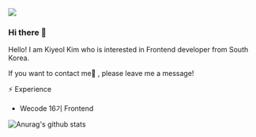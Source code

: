 <img src="https://capsule-render.vercel.app/api?type=wave&color=auto&height=300&section=header&text=Kiyeol%20Kim&fontSize=90" />


### Hi there 👋


Hello! I am Kiyeol Kim who is interested in 
Frontend developer from South Korea.

If you want to contact me💬 , please leave me a message!

⚡ Experience
- Wecode 16기 Frontend

![Anurag's github stats](https://github-readme-stats.vercel.app/api?username=anuraghazra&show_icons=true&theme=radical)

<!--
**kyday/kyday** is a ✨ _special_ ✨ repository because its `README.md` (this file) appears on your GitHub profile.

Here are some ideas to get you started:

- 🔭 I’m currently working on ...
- 🌱 I’m currently learning ...
- 👯 I’m looking to collaborate on ...
- 🤔 I’m looking for help with ...
- 💬 Ask me about ...
- 📫 How to reach me: ...
- 😄 Pronouns: ...
- ⚡ Fun fact: ...
-->
